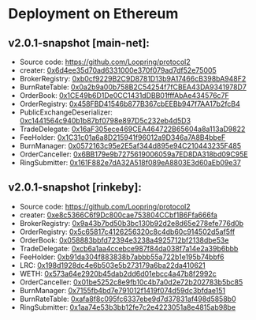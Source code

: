 # Deployment on Ethereum

## v2.0.1-snapshot [main-net]:
- Source code: https://github.com/Loopring/protocol2
- creater: [0x6d4ee35d70ad6331000e370f079ad7df52e75005](https://etherscan.io/address/0x6d4ee35d70ad6331000e370f079ad7df52e75005)
- BrokerRegistry: [0xb0cf9229B2C9D8781D13b9A17466cB398bA948F2](https://etherscan.io/address/0xb0cf9229B2C9D8781D13b9A17466cB398bA948F2)
- BurnRateTable: [0x0a2b9a00b758B2C54254f7fCBEA43DA9341978D7](https://etherscan.io/address/0x0a2b9a00b758B2C54254f7fCBEA43DA9341978D7)
- OrderBook: [0x1CE49b6D1De0CC1431dDBB01fffAbAe434576c7F](https://etherscan.io/address/0x1CE49b6D1De0CC1431dDBB01fffAbAe434576c7F)
- OrderRegistry: [0x458FBD41546b877B367cbEEBb947f7AA17b2fcB4](https://etherscan.io/address/0x458FBD41546b877B367cbEEBb947f7AA17b2fcB4)
- PublicExchangeDeserializer: [0xc1441564c940b1b87bf0798e897D5c232eb4d5D3](https://etherscan.io/address/0xc1441564c940b1b87bf0798e897D5c232eb4d5D3)
- TradeDelegate: [0x16aF305ece469CEA464722B65604a8a113aD9822](https://etherscan.io/address/0x16aF305ece469CEA464722B65604a8a113aD9822)
- FeeHolder: [0x1C31c01a6a8D215941f96012a9D346a7A8B4bbeF](https://etherscan.io/address/0x1C31c01a6a8D215941f96012a9D346a7A8B4bbeF)
- BurnManager: [0x0572163c95e2E5af344d895e94C210443235F485](https://etherscan.io/address/0x0572163c95e2E5af344d895e94C210443235F485)
- OrderCanceller: [0x6BB179e9b7275619006059a7ED8DA318bd09C95E](https://etherscan.io/address/0x6BB179e9b7275619006059a7ED8DA318bd09C95E)
- RingSubmitter: [0x161F882e7dA32A518f089eA8803E3d60aEb09e37](https://etherscan.io/address/0x161F882e7dA32A518f089eA8803E3d60aEb09e37)

## v2.0.1-snapshot [rinkeby]:
- Source code: https://github.com/Loopring/protocol2
- creater: [0xe8c5366C6f9Dc800cae753804CCbf1B6Ffa666fa](https://rinkeby.etherscan.io/address/0xe8c5366C6f9Dc800cae753804CCbf1B6Ffa666fa)
- BrokerRegistry: [0x9a43b7bd50b3bc130b92d2e8d65e278efe776d0b](https://rinkeby.etherscan.io/address/0x9a43b7bd50b3bc130b92d2e8d65e278efe776d0b)
- OrderRegistry: [0x5c65817c4126256320c8c4db60c914502d5af5ff](https://rinkeby.etherscan.io/address/0x5c65817c4126256320c8c4db60c914502d5af5ff)
- OrderBook: [0x058883bbfd72394e3238a4925712bf2138dbe53e](https://rinkeby.etherscan.io/address/0x058883bbfd72394e3238a4925712bf2138dbe53e)
- TradeDelegate: [0xcb6a1aa4ccebce987f84da038f7a14e2a39b6bbb](https://rinkeby.etherscan.io/address/0xcb6a1aa4ccebce987f84da038f7a14e2a39b6bbb)
- FeeHolder: [0xb91da304f883838b7abbb55a722b1e195b74bbf6](https://rinkeby.etherscan.io/address/0xb91da304f883838b7abbb55a722b1e195b74bbf6)
- LRC: [0x198d1928dc4e6b503e5b273179a6ba22da410621](https://rinkeby.etherscan.io/address/0x198d1928dc4e6b503e5b273179a6ba22da410621)
- WETH: [0x573a64e2920b45dab2dd6d01ebcc4a47b8f2992c](https://rinkeby.etherscan.io/address/0x573a64e2920b45dab2dd6d01ebcc4a47b8f2992c)
- OrderCanceller: [0x01be5252c8e9fb10c4b7a0d2e72b202783b5bc85](https://rinkeby.etherscan.io/address/0x01be5252c8e9fb10c4b7a0d2e72b202783b5bc85)
- BurnManager: [0x7155fb4bd7e791012f1419f074d59dc3bfdae151](https://rinkeby.etherscan.io/address/0x7155fb4bd7e791012f1419f074d59dc3bfdae151)
- BurnRateTable: [0xafa8f8c095fc6337ebe9d7d37831af498d5858b0](https://rinkeby.etherscan.io/address/0xafa8f8c095fc6337ebe9d7d37831af498d5858b0)
- RingSubmitter: [0x1aa74e53b3bb12fe7c2e4223051a8e4815ab98be](https://rinkeby.etherscan.io/address/0x1aa74e53b3bb12fe7c2e4223051a8e4815ab98b)

